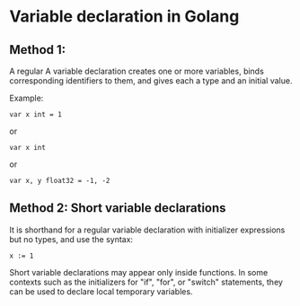 # Variable declaration in Golang

## Method 1:

A regular A variable declaration creates one or more variables, binds corresponding identifiers to them, and gives each a type 
and an initial value.

Example:
```
var x int = 1
```
or
```
var x int
```
or
```
var x, y float32 = -1, -2
```

## Method 2: Short variable declarations

It is shorthand for a regular variable declaration with initializer expressions but no types, and use the syntax:
```
x := 1
```
Short variable declarations may appear only inside functions. In some contexts such as the initializers for "if", "for", or 
"switch" statements, they can be used to declare local temporary variables.
